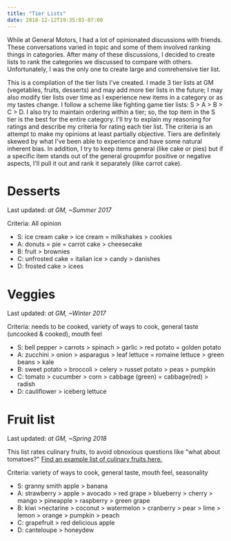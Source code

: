 ```yaml
---
title: "Tier Lists"
date: 2018-12-12T19:35:03-07:00
---
```


While at General Motors, I had a lot of opinionated discussions with friends. These conversations varied in topic and some of them involved ranking things in categories. After many of these discussions, I decided to create lists to rank the categories we discussed to compare with others. Unfortunately, I was the only one to create large and comrehensive tier list.

This is a compilation of the tier lists I've created. I made 3 tier lists at GM (vegetables, fruits, desserts) and may add more tier lists in the future; I may also modify tier lists over time as I experience new items in a category or as my tastes change. I follow a scheme like fighting game tier lists: S > A > B > C > D. I also try to maintain ordering within a tier; so, the top item in the S tier is the best for the entire category. I'll try to explain my reasoning for ratings and describe my criteria for rating each tier list. The criteria is an attempt to make my opinions at least partially objective. Tiers are definitely skewed by what I've been able to experience and have some natural inherent bias. In addition, I try to keep items general (like cake or pies) but if a specific item stands out of the general groupmfor positive or negative aspects, I'll pull it out and rank it separately (like carrot cake).

# Desserts

Last updated: *at GM, ~Summer 2017*

Criteria: All opinion

* S: ice cream cake > ice cream = milkshakes > cookies
* A: donuts = pie = carrot cake > cheesecake
* B: fruit > brownies
* C: unfrosted cake = italian ice > candy > danishes
* D: frosted cake > icees

# Veggies

Last updated: *at GM, ~Winter 2017*

Criteria: needs to be cooked, variety of ways to cook, general taste (uncooked & cooked), mouth feel

* S: bell pepper > carrots > spinach > garlic > red potato = golden potato
* A: zucchini > onion > asparagus > leaf lettuce = romaine lettuce > green beans > kale
* B: sweet potato > broccoli > celery > russet potato > peas > pumpkin
* C: tomato > cucumber > corn > cabbage (green) = cabbage(red) > radish
* D: cauliflower > iceberg lettuce

# Fruit list

Last updated: *at GM, ~Spring 2018*

This list rates culinary fruits, to avoid obnoxious questions like "what about tomatoes?" [Find an example list of culinary fruits here.](https://en.wikipedia.org/wiki/List_of_culinary_fruits)

Criteria: variety of ways to cook, general taste, mouth feel, seasonality

* S: granny smith apple > banana
* A: strawberry > apple > avocado > red grape > blueberry > cherry > mango > pineapple > raspberry > green grape
* B: kiwi >nectarine > coconut > watermelon > cranberry > pear > lime > lemon > orange > pumpkin > peach
* C: grapefruit > red delicious apple
* D: canteloupe > honeydew 
